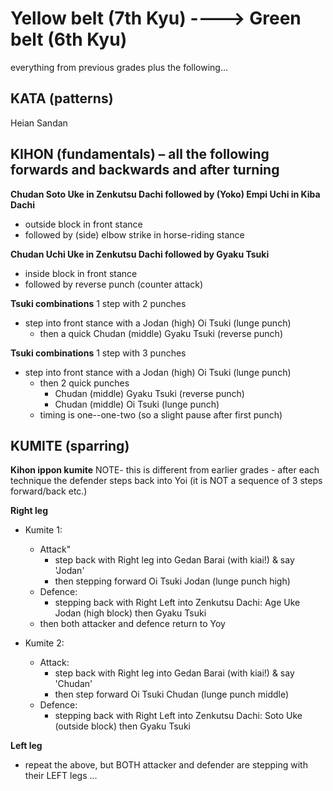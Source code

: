
# Yellow belt (7th Kyu)		---->			Green belt (6th Kyu)

everything from previous grades plus the following...

## KATA (patterns)

Heian Sandan

## KIHON (fundamentals) – all the following forwards and backwards and after turning

**Chudan Soto Uke in Zenkutsu Dachi followed by (Yoko) Empi Uchi in Kiba Dachi**
- outside block in front stance
- followed by (side) elbow strike in horse-riding stance

**Chudan Uchi Uke in Zenkutsu Dachi followed by Gyaku Tsuki**
- inside block in front stance
- followed by reverse punch (counter attack)


**Tsuki combinations** 1 step with 2 punches
- step into front stance with a Jodan (high) Oi Tsuki (lunge punch)
  - then a quick Chudan (middle) Gyaku Tsuki (reverse punch)


**Tsuki combinations** 1 step with 3 punches
- step into front stance with a Jodan (high) Oi Tsuki (lunge punch)
  - then 2 quick punches
     - Chudan (middle) Gyaku Tsuki (reverse punch)
     - Chudan (middle) Oi Tsuki (lunge punch)
  - timing is one--one-two (so a slight pause after first punch)

## KUMITE (sparring)

**Kihon ippon kumite**
NOTE- this is different from earlier grades - after each technique the defender steps back into Yoi (it is NOT a sequence of 3 steps forward/back etc.)

**Right leg**
- Kumite 1:
  - Attack"
     - step back with Right leg into Gedan Barai (with kiai!) & say 'Jodan'
     - then stepping forward Oi Tsuki Jodan (lunge punch high)
  - Defence:
     - stepping back with Right Left into Zenkutsu Dachi: Age Uke Jodan (high block) then Gyaku Tsuki
  - then both attacker and defence return to Yoy

- Kumite 2:
  - Attack:
     - step back with Right leg into Gedan Barai (with kiai!) & say 'Chudan'
     - then step forward Oi Tsuki Chudan (lunge punch middle)
  - Defence:
     - stepping back with Right Left into Zenkutsu Dachi: Soto Uke (outside block) then Gyaku Tsuki

**Left leg**
- repeat the above, but BOTH attacker and defender are stepping with their LEFT legs ...
